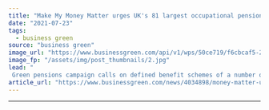 ```yaml
---
title: "Make My Money Matter urges UK's 81 largest occupational pension schemes to target net zero"
date: "2021-07-23"
tags: 
  - business green
source: "business green"
image_url: "https://www.businessgreen.com/api/v1/wps/50ce719/f6cbcaf5-22df-4208-9e4e-7f0acd4a66df/3/green-investment-iStock-1194029906-185x114.jpg"
image_fp: "/assets/img/post_thumbnails/2.jpg"
lead: "
 Green pensions campaign calls on defined benefit schemes of a number of major emitters including BP, ExxonMobil, Shell and British Airways to set net zero goals ..."
article_url: "https://www.businessgreen.com/news/4034898/money-matter-urges-uk-81-largest-occupational-pension-schemes-target-net-zero"
---
```


---
